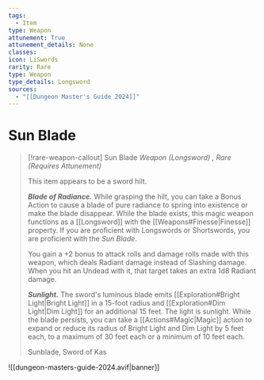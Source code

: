 ```yaml
---
tags:
  - Item
type: Weapon
attunement: True
attunement_details: None
classes:
icon: LiSwords
rarity: Rare
type: Weapon
type_details: Longsword
sources: 
  - "[[Dungeon Master's Guide 2024]]"
---
```

# Sun Blade
>[!rare-weapon-callout] Sun Blade
>_Weapon (Longsword) , Rare (Requires Attunement)_
>
>This item appears to be a sword hilt.
>
>**_Blade of Radiance._** While grasping the hilt, you can take a Bonus Action to cause a blade of pure radiance to spring into existence or make the blade disappear. While the blade exists, this magic weapon functions as a [[Longsword]] with the [[Weapons#Finesse\|Finesse]] property. If you are proficient with Longswords or Shortswords, you are proficient with the _Sun Blade_.
>
>You gain a +2 bonus to attack rolls and damage rolls made with this weapon, which deals Radiant damage instead of Slashing damage. When you hit an Undead with it, that target takes an extra 1d8 Radiant damage.
>
>**_Sunlight._** The sword's luminous blade emits [[Exploration#Bright Light\|Bright Light]] in a 15-foot radius and [[Exploration#Dim Light\|Dim Light]] for an additional 15 feet. The light is sunlight. While the blade persists, you can take a [[Actions#Magic\|Magic]] action to expand or reduce its radius of Bright Light and Dim Light by 5 feet each, to a maximum of 30 feet each or a minimum of 10 feet each.
>
>
>Sunblade, Sword of Kas
>


![[dungeon-masters-guide-2024.avif|banner]]